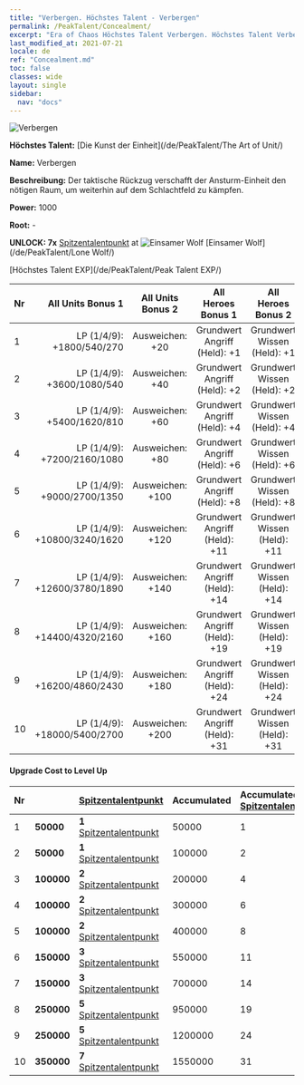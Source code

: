 ```yaml
---
title: "Verbergen. Höchstes Talent - Verbergen"
permalink: /PeakTalent/Concealment/
excerpt: "Era of Chaos Höchstes Talent Verbergen. Höchstes Talent Verbergen. Verbergen"
last_modified_at: 2021-07-21
locale: de
ref: "Concealment.md"
toc: false
classes: wide
layout: single
sidebar:
  nav: "docs"
---
```


  ![Verbergen](/images/pt/talent_2003.png)

  **Höchstes Talent:** [Die Kunst der Einheit](/de/PeakTalent/The Art of Unit/)

  **Name:** Verbergen

  **Beschreibung:** Der taktische Rückzug verschafft der Ansturm-Einheit den nötigen Raum, um weiterhin auf dem Schlachtfeld zu kämpfen.

  **Power:** 1000

  **Root:** -

  **UNLOCK: 7x** [Spitzentalentpunkt](/ItemsDE/con_934/) at ![Einsamer Wolf](/images/pt/talent_2001.png) [Einsamer Wolf](/de/PeakTalent/Lone Wolf/)

  [Höchstes Talent EXP](/de/PeakTalent/Peak Talent EXP/)

  | Nr | All Units Bonus 1 | All Units Bonus 2 | All Heroes Bonus 1 | All Heroes Bonus 2 |
  |:---|--------------:|:-------------:|:-------------:|:-------------:|
  | 1 | LP (1/4/9): +1800/540/270 | Ausweichen: +20 | Grundwert Angriff (Held): +1 | Grundwert Wissen (Held): +1 |
  | 2 | LP (1/4/9): +3600/1080/540 | Ausweichen: +40 | Grundwert Angriff (Held): +2 | Grundwert Wissen (Held): +2 |
  | 3 | LP (1/4/9): +5400/1620/810 | Ausweichen: +60 | Grundwert Angriff (Held): +4 | Grundwert Wissen (Held): +4 |
  | 4 | LP (1/4/9): +7200/2160/1080 | Ausweichen: +80 | Grundwert Angriff (Held): +6 | Grundwert Wissen (Held): +6 |
  | 5 | LP (1/4/9): +9000/2700/1350 | Ausweichen: +100 | Grundwert Angriff (Held): +8 | Grundwert Wissen (Held): +8 |
  | 6 | LP (1/4/9): +10800/3240/1620 | Ausweichen: +120 | Grundwert Angriff (Held): +11 | Grundwert Wissen (Held): +11 |
  | 7 | LP (1/4/9): +12600/3780/1890 | Ausweichen: +140 | Grundwert Angriff (Held): +14 | Grundwert Wissen (Held): +14 |
  | 8 | LP (1/4/9): +14400/4320/2160 | Ausweichen: +160 | Grundwert Angriff (Held): +19 | Grundwert Wissen (Held): +19 |
  | 9 | LP (1/4/9): +16200/4860/2430 | Ausweichen: +180 | Grundwert Angriff (Held): +24 | Grundwert Wissen (Held): +24 |
  | 10 | LP (1/4/9): +18000/5400/2700 | Ausweichen: +200 | Grundwert Angriff (Held): +31 | Grundwert Wissen (Held): +31 |


#### Upgrade Cost to Level Up

  | Nr | <i class="fas fa-coins"/> | [Spitzentalentpunkt](/ItemsDE/con_934/) | Accumulated <i class="fas fa-coins"/> | Accumulated [Spitzentalentpunkt](/ItemsDE/con_934/) |
  |:---|:--------------|:-------------|:-------------|:-------------|
  | 1 | **50000** | **1** [Spitzentalentpunkt](/ItemsDE/con_934/) | 50000 | 1 |
  | 2 | **50000** | **1** [Spitzentalentpunkt](/ItemsDE/con_934/) | 100000 | 2 |
  | 3 | **100000** | **2** [Spitzentalentpunkt](/ItemsDE/con_934/) | 200000 | 4 |
  | 4 | **100000** | **2** [Spitzentalentpunkt](/ItemsDE/con_934/) | 300000 | 6 |
  | 5 | **100000** | **2** [Spitzentalentpunkt](/ItemsDE/con_934/) | 400000 | 8 |
  | 6 | **150000** | **3** [Spitzentalentpunkt](/ItemsDE/con_934/) | 550000 | 11 |
  | 7 | **150000** | **3** [Spitzentalentpunkt](/ItemsDE/con_934/) | 700000 | 14 |
  | 8 | **250000** | **5** [Spitzentalentpunkt](/ItemsDE/con_934/) | 950000 | 19 |
  | 9 | **250000** | **5** [Spitzentalentpunkt](/ItemsDE/con_934/) | 1200000 | 24 |
  | 10 | **350000** | **7** [Spitzentalentpunkt](/ItemsDE/con_934/) | 1550000 | 31 |
